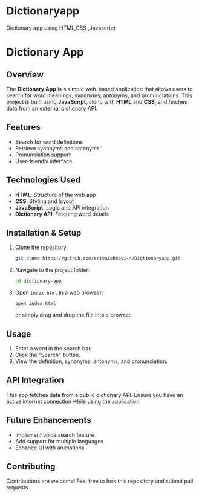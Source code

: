 # Dictionaryapp
Dictionary app using HTML,CSS ,Javascript
# Dictionary App

## Overview
The **Dictionary App** is a simple web-based application that allows users to search for word meanings, synonyms, antonyms, and pronunciations. This project is built using **JavaScript**, along with **HTML** and **CSS**, and fetches data from an external dictionary API.

## Features
- Search for word definitions
- Retrieve synonyms and antonyms
- Pronunciation support
- User-friendly interface

## Technologies Used
- **HTML**: Structure of the web app
- **CSS**: Styling and layout
- **JavaScript**: Logic and API integration
- **Dictionary API**: Fetching word details

## Installation & Setup
1. Clone the repository:
   ```bash
   git clone https://github.com/srivaishnavi-4/Dictionaryapp.git
   ```
2. Navigate to the project folder:
   ```bash
   cd dictionary-app
   ```
3. Open `index.html` in a web browser:
   ```
   open index.html
   ```
   or simply drag and drop the file into a browser.

## Usage
1. Enter a word in the search bar.
2. Click the "Search" button.
3. View the definition, synonyms, antonyms, and pronunciation.

## API Integration
This app fetches data from a public dictionary API. Ensure you have an active internet connection while using the application.

## Future Enhancements
- Implement voice search feature
- Add support for multiple languages
- Enhance UI with animations

## Contributing
Contributions are welcome! Feel free to fork this repository and submit pull requests.

